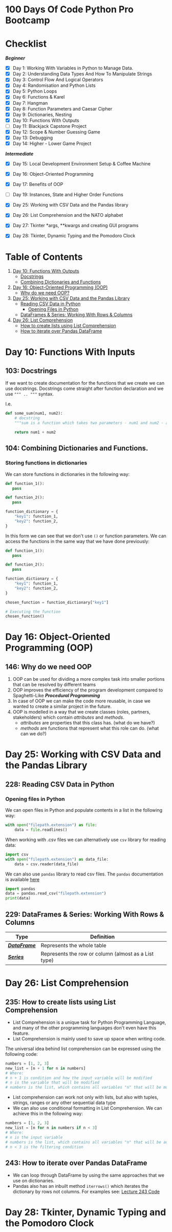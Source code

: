 # 100 Days Of Code Python Pro Bootcamp

# Checklist
***Beginner***
- [x] Day 1: Working With Variables in Python to Manage Data.
- [x] Day 2: Understanding Data Types And How To Manipulate Strings
- [x] Day 3: Control Flow And Logical Operators
- [x] Day 4: Randomisation and Python Lists
- [x] Day 5: Python Loops
- [x] Day 6: Functions & Karel
- [x] Day 7: Hangman
- [x] Day 8: Function Parameters and Caesar Cipher
- [x] Day 9: Dictionaries, Nesting
- [x] Day 10: Functions With Outputs
- [ ] Day 11: Blackjack Capstone Project
- [x] Day 12: Scope & Number Guessing Game
- [x] Day 13: Debugging
- [x] Day 14: Higher - Lower Game Project

***Intermediate***
- [x] Day 15: Local Development Environment Setup & Coffee Machine
- [x] Day 16: Object-Oriented Programming
- [x] Day 17: Benefits of OOP
- [ ] Day 19: Instances, State and Higher Order Functions
- [x] Day 25: Working with CSV Data and the Pandas library
- [x] Day 26: List Comprehension and the NATO alphabet
- [x] Day 27: Tkinter *args, **kwargs and creating GUI programs
- [x] Day 28: Tkinter, Dynamic Typing and the Pomodoro Clock



# Table of Contents

1. [Day 10: Functions With Outputs](#day-10-functions-with-inputs)
    - [Docstrings](#103-docstrings)
    - [Combining Dictionaries and Functions](#104-combining-dictionaries-and-functions)
2. [Day 16: Object-Oriented Programming (OOP)](#day-16-object-oriented-programming-oop)
    - [Why do we need OOP?](#146-why-do-we-need-oop)
3. [Day 25: Working with CSV Data and the Pandas Library](#day-25-working-with-csv-data-and-the-pandas-library)
    - [Reading CSV Data in Python](#228-reading-csv-data-in-python)
      - [Opening Files in Python](#opening-files-in-python)
    - [DataFrames & Series: Working With Rows & Columns](#229-dataframes--series-working-with-rows--columns)
4. [Day 26: List Comprehension](#day-26-list-comprehension)
    - [How to create lists using List Comprehension](#235-how-to-create-lists-using-list-comprehension)
    - [How to iterate over Pandas DataFrame](#243-how-to-iterate-over-pandas-dataframe)

# Day 10: Functions With Inputs

## 103: Docstrings
If we want to create documentation for the functions that we create we can use docstrings. 
Docstrings come straight after function declaration and we use `""" .. """` syntax.

I.e. 
```python
def some_sum(num1, num2):
    # docstring
    """sum is a function which takes two parameters - num1 and num2 - and returns the sum of both"""

    return num1 + num2
```

## 104: Combining Dictionaries and Functions.

### Storing functions in dictionaries
We can store functions in dictionaries in the following way:

```python
def function_1():
   pass

def function_2():
   pass

function_dictionary = {
    "key1": function_1,
    "key2": function_2,
}
```

In this form we can see that we don't use `()` or function parameters. We can access the functions in the same way that we have done previously:

```python
def function_1():
   pass

def function_2():
   pass

function_dictionary = {
    "key1": function_1,
    "key2": function_2,
}

chosen_function = function_dictionary["key1"]

# Executing the function
chosen_function()
```

# Day 16: Object-Oriented Programming (OOP)

## 146: Why do we need OOP
1. OOP can be used for dividing a more complex task into smaller portions that can be resolved by different teams
2. OOP improves the efficiency of the program development compared to Spaghetti-Like ***Procedural Programming***
3. In case of OOP we can make the code more reusable, in case we wanted to create a similar project in the future.
4. OOP is modelled in a way that we create classes (roles, partners, stakeholders) which contain *attributes* and *methods*.
   * *attributes* are properties that this class has. (what do we have?)
   * *methods* are functions that represent what this role can do. (what can we do?)

# Day 25: Working with CSV Data and the Pandas Library

## 228: Reading CSV Data in Python

### Opening files in Python
We can open files in Python and populate contents in a list in the following way:

```python
with open("filepath.extension") as file:
    data = file.readlines()
```

When working with .csv files we can alternatively use `csv` library for reading data:

```python
import csv
with open("filepath.extension") as data_file:
    data = csv.reader(data_file)
```

We can also use `pandas` library to read csv files. The `pandas` documentation is available [here](https://pandas.pydata.org/docs/index.html)

```python
import pandas
data = pandas.read_csv("filepath.extension")
print(data)
```

## 229: DataFrames & Series: Working With Rows & Columns

| Type                                                                   | Definition                                           |
|------------------------------------------------------------------------|------------------------------------------------------|
| [***DataFrame***](https://pandas.pydata.org/docs/reference/frame.html) | Represents the whole table                           |
| [***Series***](https://pandas.pydata.org/docs/reference/series.html)   | Represents the row or column (almost as a List type) |

# Day 26: List Comprehension

## 235: How to create lists using List Comprehension
* List Comprehension is a unique task for Python Programming Language, and many of the other programming languages don't
even have this feature.
* List Comprehension is mainly used to save up space when writing code.

The universal idea behind list comprehension can be expressed using the following code:
```python
numbers = [1, 2, 3]
new_list = [n + 1 for n in numbers]
# Where:
# n + 1 is condition and how the input variable will be modified
# n is the variable that will be modified
# numbers is the list, which contains all variables "n" that will be modified using the condition "n + 1"
```

* List comprehension can work not only with lists, but also with tuples, strings, ranges or any other sequential data
type
* We can also use conditional formatting in List Comprehension. We can achieve this in the following way:
```python
numbers = [1, 2, 3]
new_list = [n for n in numbers if n < 3]
# Where:
# n is the input variable
# numbers is the list, which contains all variables "n" that will be added to the new_list if the condition is met
# n < 3 is the filtering condition 
```

## 243: How to iterate over Pandas DataFrame
* We can loop through DataFrame by using the same approaches that we use on dictionaries.
* Pandas also has an inbuilt method `iterrows()` which iterates the dictionary by rows not columns. For examples see:
  [Lecture 243 Code](/Lessons/Day26/L243main.py)

# Day 28: Tkinter, Dynamic Typing and the Pomodoro Clock 

